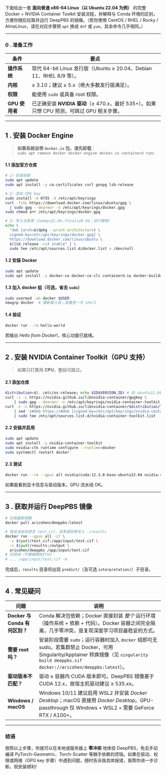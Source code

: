 下面给出一套 **面向普通 x86-64 Linux（以 Ubuntu 22.04 为例）** 的完整 Docker + NVIDIA Container Toolkit 安装流程，并解释与 Conda 环境的区别，方便你随后拉取并运行 DeepPBS 的镜像。（若你使用 CentOS / RHEL / Rocky / AlmaLinux，请在对应步骤把 `apt` 换成 `dnf` 或 `yum`，其余命令几乎相同。）

---

### 0 . 准备工作

| 条件 | 要点 |
|--|--|
| **操作系统** | 现代 64-bit Linux 发行版（Ubuntu ≥ 20.04、Debian 11、RHEL 8/9 等）。 |
| **内核** | ≥ 3.10；建议 ≥ 5.x（绝大多数发行版满足）。 |
| **权限** | 能使用 `sudo` 或具备 root 权限。 |
| **GPU 使用者** | 已正确安装 **NVIDIA 驱动**（≥ 470.x，最好 535+）。如果只想 CPU 预测，可跳过 GPU 相关步骤。 |

---

## 1 . 安装 Docker Engine

> **如果系统自带 `docker.io` 包，请先卸载**：  
> `sudo apt remove docker docker-engine docker.io containerd runc`

#### 1.1 添加官方仓库

```bash
# 1）安装依赖
sudo apt update
sudo apt install -y ca-certificates curl gnupg lsb-release

# 2）添加 GPG key
sudo install -m 0755 -d /etc/apt/keyrings
curl -fsSL https://download.docker.com/linux/ubuntu/gpg \
  | sudo gpg --dearmor -o /etc/apt/keyrings/docker.gpg
sudo chmod a+r /etc/apt/keyrings/docker.gpg

# 3）写入仓库源（Jammy=22.04；Focal=20.04；自行替换）
echo \
  "deb [arch=$(dpkg --print-architecture) \
  signed-by=/etc/apt/keyrings/docker.gpg] \
  https://download.docker.com/linux/ubuntu \
  $(lsb_release -cs) stable" | \
  sudo tee /etc/apt/sources.list.d/docker.list > /dev/null
```

#### 1.2 安装 Docker

```bash
sudo apt update
sudo apt install -y docker-ce docker-ce-cli containerd.io docker-buildx-plugin docker-compose-plugin
```

#### 1.3 加入 docker 组（可选，省去 `sudo`）

```bash
sudo usermod -aG docker $USER
newgrp docker  # 重新载入组；或重登一次 shell
```

#### 1.4 验证

```bash
docker run --rm hello-world
```

若输出 *Hello from Docker!*，核心功能已就绪。

---

## 2 . 安装 NVIDIA Container Toolkit（GPU 支持）

> 如果只打算用 **CPU**，整段可跳过。

#### 2.1 添加仓库

```bash
distribution=$(. /etc/os-release; echo $ID$VERSION_ID) # 如 ubuntu22.04
curl -s -L https://nvidia.github.io/libnvidia-container/gpgkey \
    | sudo gpg --dearmor -o /etc/apt/keyrings/nvidia-container-toolkit.gpg
curl -s -L https://nvidia.github.io/libnvidia-container/$distribution/libnvidia-container.list \
    | sed 's#deb https://#deb [signed-by=/etc/apt/keyrings/nvidia-container-toolkit.gpg] https://#g' \
    | sudo tee /etc/apt/sources.list.d/nvidia-container-toolkit.list
```

#### 2.2 安装并启用

```bash
sudo apt update
sudo apt install -y nvidia-container-toolkit
sudo nvidia-ctk runtime configure --runtime=docker
sudo systemctl restart docker
```

#### 2.3 测试

```bash
docker run --rm --gpus all nvidia/cuda:12.3.0-base-ubuntu22.04 nvidia-smi
```

如果能看到显卡信息与驱动版本，GPU 流水线 OK。

---

## 3 . 获取并运行 DeepPBS 镜像

```bash
# 拉取最新镜像
docker pull aricohen/deeppbs:latest

# 假设当前目录含 test.cif，且希望结果写入 ./results
docker run --gpus all -it \
  -v $(pwd)/test.cif:/app/input/test.cif \
  -v $(pwd)/results:/output \
  aricohen/deeppbs /app/input/test.cif
# 仅预测（不算解释性打分）：
# ... /app/input/test.cif -m
```

完成后，`results` 目录将出现 `predict/`（及可选 `interpretation/`）子目录。

---

## 4 . 常见疑问

| 问题 | 说明 |
|--|--|
| **Docker 与 Conda 有何区别？** | Conda 解决包依赖；Docker 直接封装 *整个* 运行环境（操作系统 + 依赖 + 代码）。Docker 容器之间完全隔离，几乎零冲突，是复现深度学习项目最稳妥的方式。 |
| **需要 root 吗？** | 安装阶段需要 `sudo`；运行容器时加入 `docker` 组即可无 sudo。若集群禁止 Docker，可用 Singularity/Apptainer 转换镜像（见 `singularity build deeppbs.sif docker://aricohen/deeppbs:latest`）。 |
| **驱动版本不匹配？** | 驱动 ≥ 容器内 CUDA 版本即可。DeepPBS 镜像基于 CUDA 12.x，故宿主机驱动建议 ≥ 535.xx。 |
| **Windows / macOS** | Windows 10/11 建议启用 WSL2 并安装 *Docker Desktop*；macOS 直接用 *Docker Desktop*。GPU-passthrough 仅 Windows + WSL2 + 需要 GeForce RTX / A100+。 |

---

### 结语

按照以上步骤，你就可以在本地或服务器上 **零冲突** 地体验 DeepPBS，免去手动编译 PyTorch-Geometric、Torch-Scatter 等棘手依赖的烦恼。如果在驱动、权限或网络（GPG key 步骤）中遇到问题，随时告诉我具体报错，我帮你进一步诊断。祝安装顺利!